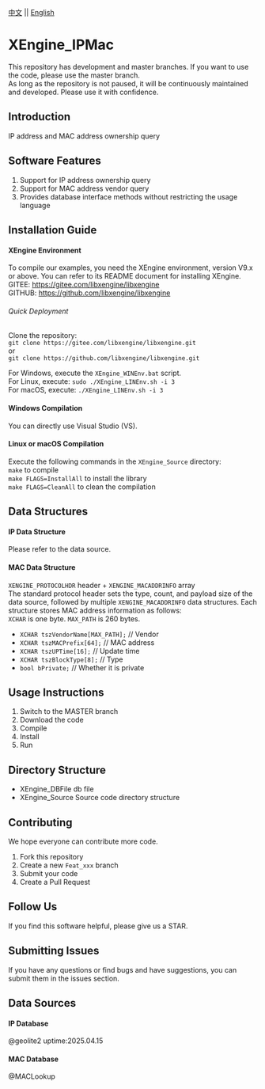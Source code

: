 [中文](README.md) || [English](README.en.md)  
# XEngine_IPMac
This repository has development and master branches. If you want to use the code, please use the master branch.  
As long as the repository is not paused, it will be continuously maintained and developed. Please use it with confidence.

## Introduction
IP address and MAC address ownership query  

## Software Features
1. Support for IP address ownership query
2. Support for MAC address vendor query
3. Provides database interface methods without restricting the usage language

## Installation Guide

#### XEngine Environment
To compile our examples, you need the XEngine environment, version V9.x or above. You can refer to its README document for installing XEngine.  
GITEE: https://gitee.com/libxengine/libxengine  
GITHUB: https://github.com/libxengine/libxengine

###### Quick Deployment
Clone the repository:  
`git clone https://gitee.com/libxengine/libxengine.git`  
or  
`git clone https://github.com/libxengine/libxengine.git`  

For Windows, execute the `XEngine_WINEnv.bat` script.  
For Linux, execute: `sudo ./XEngine_LINEnv.sh -i 3`  
For macOS, execute: `./XEngine_LINEnv.sh -i 3`

#### Windows Compilation
You can directly use Visual Studio (VS).

#### Linux or macOS Compilation
Execute the following commands in the `XEngine_Source` directory:  
`make` to compile  
`make FLAGS=InstallAll` to install the library  
`make FLAGS=CleanAll` to clean the compilation

## Data Structures
#### IP Data Structure
Please refer to the data source.

#### MAC Data Structure
`XENGINE_PROTOCOLHDR` header + `XENGINE_MACADDRINFO` array  
The standard protocol header sets the type, count, and payload size of the data source, followed by multiple `XENGINE_MACADDRINFO` data structures. Each structure stores MAC address information as follows:  
`XCHAR` is one byte. `MAX_PATH` is 260 bytes.  
- `XCHAR tszVendorName[MAX_PATH];`     // Vendor
- `XCHAR tszMACPrefix[64];`            // MAC address
- `XCHAR tszUPTime[16];`               // Update time
- `XCHAR tszBlockType[8];`             // Type
- `bool bPrivate;`                     // Whether it is private

## Usage Instructions

1. Switch to the MASTER branch
2. Download the code
3. Compile
4. Install
5. Run

## Directory Structure
- XEngine_DBFile    db file 
- XEngine_Source    Source code directory structure 

## Contributing
We hope everyone can contribute more code.

1. Fork this repository
2. Create a new `Feat_xxx` branch
3. Submit your code
4. Create a Pull Request

## Follow Us
If you find this software helpful, please give us a STAR.

## Submitting Issues

If you have any questions or find bugs and have suggestions, you can submit them in the issues section.

## Data Sources
#### IP Database
@geolite2 uptime:2025.04.15

#### MAC Database
@MACLookup
